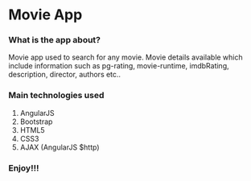 # Movie App


### What is the app about?
Movie app used to search for any movie. Movie details available which include information such as pg-rating, movie-runtime, imdbRating, description, director, authors etc..

### Main technologies used
1. AngularJS
1. Bootstrap
1. HTML5
1. CSS3
1. AJAX (AngularJS $http)

### Enjoy!!!
